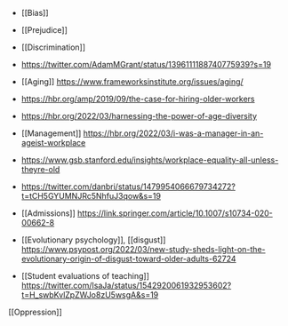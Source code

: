   - [[Bias]]
  - [[Prejudice]]
  - [[Discrimination]]

  - https://twitter.com/AdamMGrant/status/1396111188740775939?s=19
  - [[Aging]]
    https://www.frameworksinstitute.org/issues/aging/
  - https://hbr.org/amp/2019/09/the-case-for-hiring-older-workers
  - https://hbr.org/2022/03/harnessing-the-power-of-age-diversity

  - [[Management]]
    https://hbr.org/2022/03/i-was-a-manager-in-an-ageist-workplace

  - https://www.gsb.stanford.edu/insights/workplace-equality-all-unless-theyre-old

  - https://twitter.com/danbri/status/1479954066679734272?t=tCH5GYUMNJRc5NhfuJ3qow&s=19

  - [[Admissions]]
    https://link.springer.com/article/10.1007/s10734-020-00662-8

  - [[Evolutionary psychology]],
    [[disgust]]
    https://www.psypost.org/2022/03/new-study-sheds-light-on-the-evolutionary-origin-of-disgust-toward-older-adults-62724

  -  [[Student evaluations of teaching]]
    https://twitter.com/IsaJa/status/1542920061932953602?t=H_swbKvlZpZWJo8zU5wsgA&s=19

[[Oppression]]